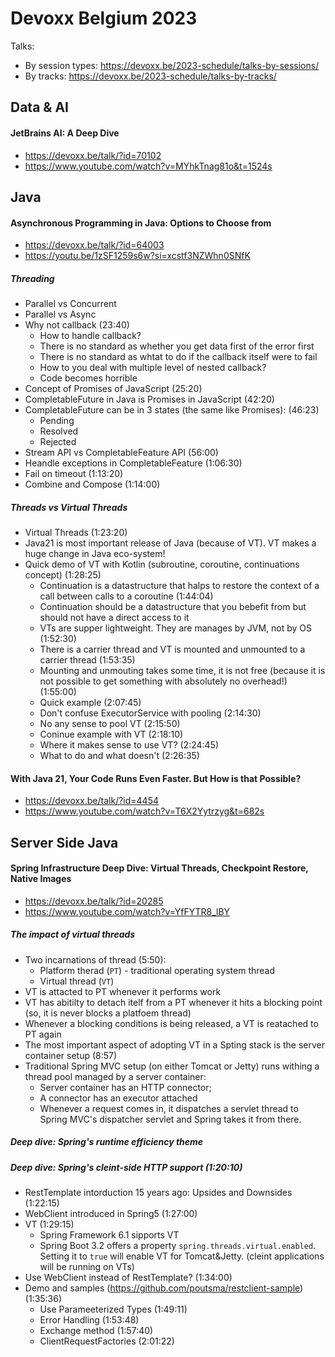 # Devoxx Belgium 2023
Talks:
* By session types: https://devoxx.be/2023-schedule/talks-by-sessions/
* By tracks: https://devoxx.be/2023-schedule/talks-by-tracks/

## Data & AI
#### JetBrains AI: A Deep Dive
* https://devoxx.be/talk/?id=70102
* https://www.youtube.com/watch?v=MYhkTnag81o&t=1524s

## Java
#### Asynchronous Programming in Java: Options to Choose from
* https://devoxx.be/talk/?id=64003
* https://youtu.be/1zSF1259s6w?si=xcstf3NZWhn0SNfK

##### Threading
* Parallel vs Concurrent
* Parallel vs Async
* Why not callback (23:40)
  * How to handle callback?
  * There is no standard as whether you get data first of the error first
  * There is no standard as whtat to do if the callback itself were to fail
  * How to you deal with multiple level of nested callback?
  * Code becomes horrible
* Concept of Promises of JavaScript (25:20)
* CompletableFuture in Java is Promises in JavaScript (42:20)
* CompletableFuture can be in 3 states (the same like Promises): (46:23)
  * Pending
  * Resolved
  * Rejected
* Stream API vs CompletableFeature API (56:00)
* Heandle exceptions in CompletableFeature (1:06:30)
* Fail on timeout (1:13:20)
* Combine and Compose (1:14:00)

##### Threads vs Virtual Threads
* Virtual Threads (1:23:20)
* Java21 is most important release of Java (because of VT). VT makes a huge change in Java eco-system!
* Quick demo of VT with Kotlin (subroutine, coroutine, continuations concept) (1:28:25)
  * Continuation is a datastructure that halps to restore the context of a call between calls to a coroutine (1:44:04)
  * Continuation should be a datastructure that you bebefit from but should not have a direct access to it
  * VTs are supper lightweight. They are manages by JVM, not by OS (1:52:30)
  * There is a carrier thread and VT is mounted and unmounted to a carrier thread (1:53:35)
  * Mounting and unmouting takes some time, it is not free (because it is not possible to get something with absolutely no overhead!) (1:55:00)
  * Quick example (2:07:45)
  * Don't confuse ExecutorService with pooling (2:14:30)
  * No any sense to pool VT (2:15:50)
  * Coninue example with VT (2:18:10)
  * Where it makes sense to use VT? (2:24:45)
  * What to do and what doesn't (2:26:35)

#### With Java 21, Your Code Runs Even Faster. But How is that Possible?
* https://devoxx.be/talk/?id=4454
* https://www.youtube.com/watch?v=T6X2Yytrzyg&t=682s

  

## Server Side Java
#### Spring Infrastructure Deep Dive: Virtual Threads, Checkpoint Restore, Native Images
* https://devoxx.be/talk/?id=20285
* https://www.youtube.com/watch?v=YfFYTR8_lBY
##### The impact of virtual threads
  * Two incarnations of thread (5:50):
    * Platform therad (`PT`) - traditional operating system thread
    * Virtual thread (`VT`)
  * VT is attacted to PT whenever it performs work
  * VT has abitilty to detach itelf from a PT whenever it hits a blocking point (so, it is never blocks a platfoem thread)
  * Whenever a blocking conditions is being released, a VT is reatached to PT again
  * The most important aspect of adopting VT in a Spting stack is the server container setup (8:57)
  * Traditional Spring MVC setup (on either Tomcat or Jetty) runs withing a thread pool managed by a server container:
    *  Server container has an HTTP connector;
    *  A connector has an executor attached
    *  Whenever a request comes in, it dispatches a servlet thread to Spring MVC's dispatcher servlet and Spring takes it from there.

##### Deep dive: Spring's runtime efficiency theme

##### Deep dive: Spring's cleint-side HTTP support (1:20:10)
* RestTemplate intorduction 15 years ago: Upsides and Downsides (1:22:15)
* WebClient introduced in Spring5 (1:27:00)
* VT (1:29:15)
  * Spring Framework 6.1 sipports VT
  * Spring Boot 3.2 offers a property `spring.threads.virtual.enabled`. Setting it to `true` will enable VT for Tomcat&Jetty. (cleint applications will be running on VTs)
* Use WebClient instead of RestTemplate? (1:34:00)
* Demo and samples (https://github.com/poutsma/restclient-sample) (1:35:36)
  * Use Parameeterized Types (1:49:11)
  * Error Handling (1:53:48)
  * Exchange method (1:57:40)
  * ClientRequestFactories (2:01:22)
